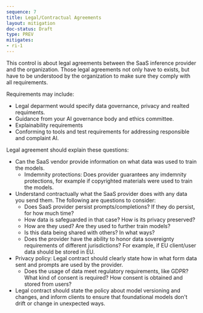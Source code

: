```yaml
---
sequence: 7
title: Legal/Contractual Agreements
layout: mitigation
doc-status: Draft
type: PREV
mitigates:
- ri-1
---
```


This control is about legal agreements between the SaaS inference provider and the organization. Those legal agreements not only have to exists, but have to be understood by the organization to make sure they comply with all requirements.

Requirements may include:
- Legal deparment would specify data governance, privacy and realted requiments.
- Guidance from your AI governance body and ethics committee.
- Explainability requirements
- Conforming to tools and test requirements for addressing responsible and complaint AI.

Legal agreement should explain these questions:
- Can the SaaS vendor provide information on what data was used to train the models.
  - Imdemnity protections: Does provider guarantees any imdemnity protections, for example if copyrighted materials were used to train the models.
- Understand contractually what the SaaS provider does with any data you send them. The following are questions to consider:
  - Does SaaS provider persist prompts/completions? If they do persist, for how much time?
  - How data is safeguarded in that case? How is its privacy preserved?
  - How are they used? Are they used to further train models?
  - Is this data being shared with others? In what ways?
  - Does the provider have the ability to honor data sovereignty requirements of different jurisdictions? For example, if EU client/user data should be stored in EU.
- Privacy policy: Legal contract should clearly state how in what form data sent and prompts are used by the provider.
  - Does the usage of data meet regulatory requirements, like GDPR? What kind of consent is required? How consent is obtained and stored from users?
- Legal contract should state the policy about model versioning and changes, and inform clients to ensure that foundational models don't drift or change in unexpected ways.
